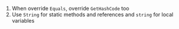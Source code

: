 1. When override `Equals`, override `GetHashCode` too
2. Use `String` for static methods and references and `string` for local variables
